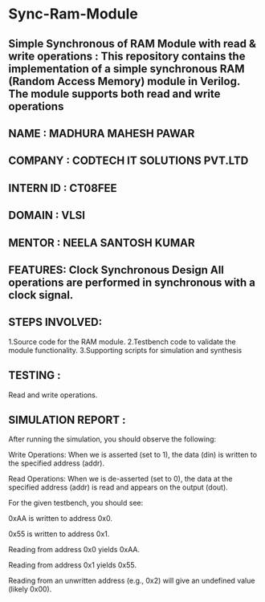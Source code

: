 # Sync-Ram-Module
## Simple Synchronous of RAM Module with read & write operations : This repository contains the implementation of a simple synchronous RAM (Random Access Memory) module in Verilog. The module supports both read and write operations
## NAME : MADHURA MAHESH PAWAR
## COMPANY : CODTECH IT SOLUTIONS PVT.LTD
## INTERN ID : CT08FEE
## DOMAIN : VLSI
## MENTOR : NEELA SANTOSH KUMAR 
## FEATURES: Clock Synchronous Design All operations are performed in synchronous with a clock signal.
## STEPS INVOLVED:
1.Source code for the RAM module.
2.Testbench code to validate the module functionality.
3.Supporting scripts for simulation and synthesis 
## TESTING : 
Read and write operations.
## SIMULATION REPORT :
  After running the simulation, you should observe the following:

  Write Operations: When we is asserted (set to 1), the data (din) is written to the specified address (addr).

  Read Operations: When we is de-asserted (set to 0), the data at the specified address (addr) is read and appears on 
  the output (dout).

  For the given testbench, you should see:

  0xAA is written to address 0x0.

  0x55 is written to address 0x1.

  Reading from address 0x0 yields 0xAA.

  Reading from address 0x1 yields 0x55.

  Reading from an unwritten address (e.g., 0x2) will give an undefined value (likely 0x00).
